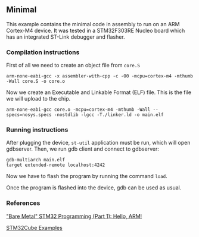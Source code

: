## Minimal

This example contains the minimal code in assembly to run on an ARM Cortex-M4 device. It was tested in a STM32F303RE Nucleo board which has an integrated ST-Link debugger and flasher.

### Compilation instructions

First of all we need to create an object file from `core.S`

```
arm-none-eabi-gcc -x assembler-with-cpp -c -O0 -mcpu=cortex-m4 -mthumb -Wall core.S -o core.o
```

Now we create an Executable and Linkable Format (ELF) file. This is the file we will upload to the chip.

```
arm-none-eabi-gcc core.o -mcpu=cortex-m4 -mthumb -Wall --specs=nosys.specs -nostdlib -lgcc -T./linker.ld -o main.elf
```

### Running instructions

After plugging the device, `st-util` application must be run, which will open gdbserver. Then, we run gdb client and connect to gdbserver:

```
gdb-multiarch main.elf
target extended-remote localhost:4242
```

Now we have to flash the program by running the command `load`.

Once the program is flashed into the device, gdb can be used as usual.

### References

["Bare Metal" STM32 Programming (Part 1): Hello, ARM!](https://vivonomicon.com/2018/04/02/bare-metal-stm32-programming-part-1-hello-arm/)

[STM32Cube Examples](https://github.com/eleciawhite/STM32Cube/tree/master/STM32Cube_FW_F3_V1.3.0/Projects/STM32F303RE-Nucleo/Examples/FLASH/FLASH_EraseProgram/TrueSTUDIO)
